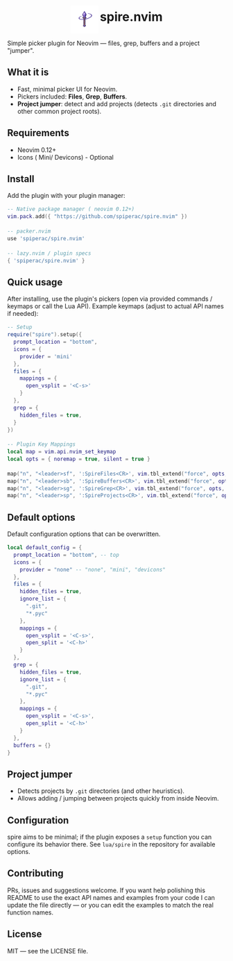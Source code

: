<p align="center">
  <img src="icon.png" alt="spire.nvim" width="64" height="64" style="vertical-align:middle;"/>
  <span style="font-size:28px; font-weight:bold;">spire.nvim</span>
</p>

Simple picker plugin for Neovim — files, grep, buffers and a project "jumper".

## What it is

- Fast, minimal picker UI for Neovim.
- Pickers included: **Files**, **Grep**, **Buffers**.
- **Project jumper**: detect and add projects (detects `.git` directories and other common project roots).

## Requirements

- Neovim 0.12+
- Icons ( Mini/ Devicons) - Optional

## Install

Add the plugin with your plugin manager:

```lua
-- Native package manager ( neovim 0.12+)
vim.pack.add({ "https://github.com/spiperac/spire.nvim" })

-- packer.nvim
use 'spiperac/spire.nvim'

-- lazy.nvim / plugin specs
{ 'spiperac/spire.nvim' }
```

## Quick usage

After installing, use the plugin's pickers (open via provided commands / keymaps or call the Lua API). Example keymaps (adjust to actual API names if needed):

```lua
-- Setup
require("spire").setup({
  prompt_location = "bottom",
  icons = {
    provider = 'mini'
  },
  files = {
    mappings = {
      open_vsplit = '<C-s>'
    }
  },
  grep = {
    hidden_files = true,
  }
})

-- Plugin Key Mappings
local map = vim.api.nvim_set_keymap
local opts = { noremap = true, silent = true }

map("n", "<leader>sf", ':SpireFiles<CR>', vim.tbl_extend("force", opts, { desc = "Spire Files" }))
map("n", "<leader>sb", ':SpireBuffers<CR>', vim.tbl_extend("force", opts, { desc = "Spire Buffers" }))
map("n", "<leader>sg", ':SpireGrep<CR>', vim.tbl_extend("force", opts, { desc = "Spire Grep Search" }))
map("n", "<leader>sp", ':SpireProjects<CR>', vim.tbl_extend("force", opts, { desc = "Spire Projects Directory" }))
```
## Default options

Default configuration options that can be overwritten.

```lua
local default_config = {
  prompt_location = "bottom", -- top
  icons = {
    provider = "none" -- "none", "mini", "devicons"
  },
  files = {
    hidden_files = true,
    ignore_list = {
      ".git",
      "*.pyc"
    },
    mappings = {
      open_vsplit = '<C-s>',
      open_split = '<C-h>'
    }
  },
  grep = {
    hidden_files = true,
    ignore_list = {
      ".git",
      "*.pyc"
    },
    mappings = {
      open_vsplit = '<C-s>',
      open_split = '<C-h>'
    }
  },
  buffers = {}
}
```

## Project jumper

- Detects projects by `.git` directories (and other heuristics).
- Allows adding / jumping between projects quickly from inside Neovim.

## Configuration

spire aims to be minimal; if the plugin exposes a `setup` function you can configure its behavior there. See `lua/spire` in the repository for available options.

## Contributing

PRs, issues and suggestions welcome. If you want help polishing this README to use the exact API names and examples from your code I can update the file directly — or you can edit the examples to match the real function names.

## License

MIT — see the LICENSE file.
